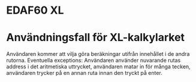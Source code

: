 # EDAF60 XL


# Användningsfall för XL-kalkylarket 
Användaren kommer att vilja göra beräkningar utifrån innehållet i de andra rutorna. 
Eventuella exceptions: Användaren använder nuvarande rutas address i det aritmetiska uttrycket, användaren matar in för många tecken, användaren trycker på en annan ruta innan den tryckt på enter.



